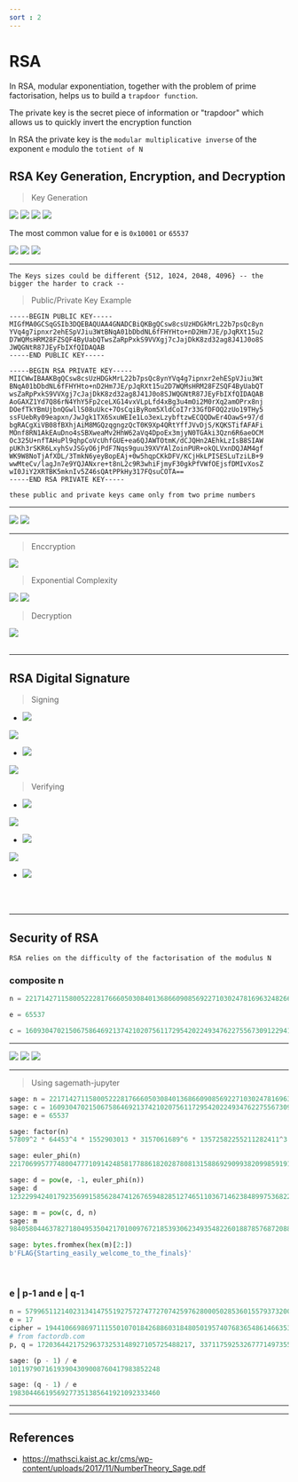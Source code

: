 ```yaml
---
sort : 2
---
```


# RSA 

In RSA, modular exponentiation, together with the problem of prime factorisation, helps us to build a `trapdoor function`.

The private key is the secret piece of information or "trapdoor" which allows us to quickly invert the encryption function

In RSA the private key is the `modular multiplicative inverse` of the exponent `e` modulo the `totient of N`

## RSA Key Generation, Encryption, and Decryption 

> Key Generation

<img  src="https://latex.codecogs.com/svg.image?\text{Select two large primes} \ p \ \text{and} \ q \ \text{such that} \ p \ \neq \ q"/>

<img  src="https://latex.codecogs.com/svg.image?n \gets p \times q"/>

<img  src="https://latex.codecogs.com/svg.image?\varphi(n) \gets (p-1) \times (q-1)"/>

<img  src="https://latex.codecogs.com/svg.image?\text{Select} \ e \ \text{such that} \ 1 < e < \varphi(n) \ \text{and} \ e \ \text{is coprime to} \ \varphi(n)"/>

The most common value for e is `0x10001` or `65537`


<img  src="https://latex.codecogs.com/svg.image?d \gets e^{-1} \mod  \varphi(n)"/>

<img  src="https://latex.codecogs.com/svg.image?PublicKey \gets (e, \ n)"/>

<img  src="https://latex.codecogs.com/svg.image?PrivateKey \gets d"/>

---

```tip
The Keys sizes could be different {512, 1024, 2048, 4096} -- the bigger the harder to crack -- 
```

> Public/Private Key Example

```
-----BEGIN PUBLIC KEY-----
MIGfMA0GCSqGSIb3DQEBAQUAA4GNADCBiQKBgQCsw8csUzHDGkMrL22b7psQc8yn
YVq4g7ipnxr2ehESpVJiu3WtBNqA01bDbdNL6fFHYHto+nD2Hm7JE/pJqRXt15u2
D7WQMsHRM28FZSQF4ByUabQTwsZaRpPxkS9VVXgj7cJajDkK8zd32ag8J41J0o8S
JWQGNtR87JEyFbIXfQIDAQAB
-----END PUBLIC KEY-----
```


```
-----BEGIN RSA PRIVATE KEY-----
MIICWwIBAAKBgQCsw8csUzHDGkMrL22b7psQc8ynYVq4g7ipnxr2ehESpVJiu3Wt
BNqA01bDbdNL6fFHYHto+nD2Hm7JE/pJqRXt15u2D7WQMsHRM28FZSQF4ByUabQT
wsZaRpPxkS9VVXgj7cJajDkK8zd32ag8J41J0o8SJWQGNtR87JEyFbIXfQIDAQAB
AoGAXZ1Yd7Q86rN4YhY5Fp2ceLXG14vxVLpLfd4xBg3u4mOi2M0rXq2amOPrx8nj
DOefTkYBmUjbnQGwllS08uUkc+7OsCqiByRom5XldCoI7r33GfDFOQ2zUo19THy5
ssFUebRy09eapxn/JwJgk1TX6SxuWEIe1Lo3exLzybftzwECQQDwEr4OawS+97/d
bgRACgXiVB08fBXhjAiM8MGQzqgngzQcT0K9Xp4QRtYffJVvDjS/KQKSTifAFAFi
MOnf8RN1AkEAuDno4sSBXweaMv2HhW62aVq4DpoEx3mjyN0TGAki3Qzn6R6aeOCM
Oc325U+nfTAHuPl9qhpCoVcUhfGUE+ea6QJAWTOtmK/dCJQHn2AEhkLzIsB8SIAW
pUKh3rSKR6LxyhSvJSGyO6jPdF7Nqs9guu39XVYAlZoinPUR+okQLVxnDQJAM4gf
WK9W8NoTjAfXDL/3TmkN6yeyBopEAj+0w5hqpCKkDFV/KCjHkLPISESLuTziLB+9
wwMteCv/lagJn7e9YQJANxre+t8nL2c9R3whiFjmyF30gkPfVWfOEjsfDMIvXosZ
wI0JiY2XRTBK5mknIv5Z46sQAtPPkHy317FQsuCOTA==
-----END RSA PRIVATE KEY-----
```

```note
these public and private keys came only from two prime numbers
```

---

<img  src="https://latex.codecogs.com/svg.image?P \gets PlainText"/>

<img  src="https://latex.codecogs.com/svg.image?C \gets CipherText"/>

---


> Enccryption

<img  src="https://latex.codecogs.com/svg.image?C = P^e \mod n"/>




<br>

> Exponential Complexity

<img  src="https://latex.codecogs.com/svg.image?\text{without having} \ d \ \text{it's hard to find} \ P"/>

<img  src="https://latex.codecogs.com/svg.image?P = \sqrt[e]{C} \mod n"/>




<br>

> Decryption

<img  src="https://latex.codecogs.com/svg.image?P = C^d \mod n"/>



<br>
<br>



---

## RSA Digital Signature

> Signing 

* <img src="https://latex.codecogs.com/svg.image?\text{Encrypt the Messsage } (M) \text{ with the reciver Public Key } (e_{0}, N_{0})"/>

<img src="https://latex.codecogs.com/svg.image?C = M^{e_{0}} \mod N_{0}"/>

* <img src="https://latex.codecogs.com/svg.image?\text{Calculate the hash/digest of the message: } H(M) \text{ and encrypt it with my Private Key (sender)}"/>

<img src="https://latex.codecogs.com/svg.image?S = H(M)^{d_{1}} \mod N_{1}"/>

<br>

> Verifying

* <img src="https://latex.codecogs.com/svg.image?\text{The receiver can decrypt the message using their Private Key} "/>

<img src="https://latex.codecogs.com/svg.image?m = C^{d_{0}} \mod N_{0}"/>

* <img src="https://latex.codecogs.com/svg.image?\text{calculate the hash/digest of the received message: } H(M) \text{ and compare it to } s \text{ which calculated using the sender Public Key}"/>

<img src="https://latex.codecogs.com/svg.image?s = S^{e_{1}} \mod N_{1}"/>

* <img src="https://latex.codecogs.com/svg.image?\text{assert } H(m) == s"/>



<br><br>

---

## Security of RSA 

```note
RSA relies on the difficulty of the factorisation of the modulus N
```

### composite n

```python
n = 221714271158005222817666050308401368660908569227103024781696324826668748920975811165767447795834564642795098601291978741922902819199320110937373351090463

e = 65537

c = 160930470215067586469213742102075611729542022493476227556730912294132645473152698241299604162900818400257202075639989539138794561481634623996775425889791
```
---

<img src="https://latex.codecogs.com/svg.image?Factors(n) = 57809^2  \times 64453^4 \times 1552903013 \times 3157061689^6 \times 13572582255211282411^3"/>

<img  src="https://latex.codecogs.com/svg.image?\varphi(n) = \varphi(57809^2) \times \varphi(64453^4) \times \varphi(1552903013) \times \varphi(3157061689^6) \times ...."/>

<img  src="https://latex.codecogs.com/svg.image?\varphi(n) = (57809^2 - 57809^{2-1}) \times (64453^4 - 64453^{4-1}) \times (1552903013 - 1) \times ...."/>

---



> Using sagemath-jupyter

```python
sage: n = 2217142711580052228176660503084013686609085692271030247816963248266687489209758111657674477958345646427950
sage: c = 160930470215067586469213742102075611729542022493476227556730912294132645473152698241299604162900818400257202075639989539138794561481634623996775425889791
sage: e = 65537

sage: factor(n)
57809^2 * 64453^4 * 1552903013 * 3157061689^6 * 13572582255211282411^3

sage: euler_phi(n)
221706995777480047771091424858177886182028780813158869290993820998591911017519886643133477122748491365418408960856494933081583289090477887715693950545920

sage: d = pow(e, -1, euler_phi(n))
sage: d
123229942401792356991585628474126765948285127465110367146238489975368227758902557498045732504544902802509977313839808671855025931484487205941980614561793

sage: m = pow(c, d, n)
sage: m
9840580446378271804953504217010097672185393062349354822601887857687208843940453000453640400053524525949

sage: bytes.fromhex(hex(m)[2:])
b'FLAG{Starting_easily_welcome_to_the_finals}'
```

<!-- <iframe src="https://codeshare.io/Qn1nWe" frameBorder="0" width="100%" height="250"></iframe> -->



<br>

### e | p-1  and  e | q-1

```python
n = 57996511214023134147551927572747727074259762800050285360155793732008227782157
e = 17
cipher = 19441066986971115501070184268860318480501957407683654861466353590162062492971
# from factordb.com
p, q = 172036442175296373253148927105725488217, 337117592532677714973555912658569668821
```

```python
sage: (p - 1) / e
10119790716193904309008760417983852248

sage: (q - 1) / e
19830446619569277351385641921092333460
```

---

<!-- https://hackmd.io/fmdfFQ2iS6yoVpbR3KCiqQ?view#cryptobaby-rsa -->

---


## References

* https://mathsci.kaist.ac.kr/cms/wp-content/uploads/2017/11/NumberTheory_Sage.pdf